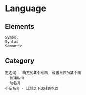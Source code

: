 # Language


## Elements
 
    Symbol
    Syntax
    Semantic

 
## Category

    定名词 - 确定的某个东西, 或者东西的某个面
      普通名词
      动名词
    不定名词 - 比较之下选择的东西
      
